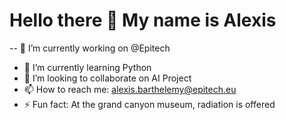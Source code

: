 # Hello there 👋 My name is Alexis

-- 🔭 I’m currently working on @Epitech
- 🌱 I’m currently learning Python
- 👯 I’m looking to collaborate on AI Project
- 📫 How to reach me: alexis.barthelemy@epitech.eu
- ⚡ Fun fact: At the grand canyon museum, radiation is offered

<!--
**Alex420000/Alex420000** is a ✨ _special_ ✨ repository because its `README.md` (this file) appears on your GitHub profile.
-->
